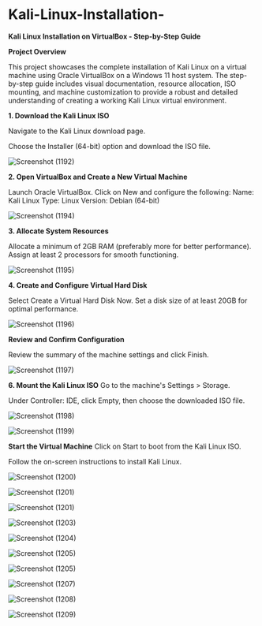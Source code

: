 # Kali-Linux-Installation-

**Kali Linux Installation on VirtualBox - Step-by-Step Guide**

**Project Overview**

This project showcases the complete installation of Kali Linux on a virtual machine using Oracle VirtualBox on a Windows 11 host system. The step-by-step guide includes visual documentation, resource allocation, ISO mounting, and machine customization to provide a robust and detailed understanding of creating a working Kali Linux virtual environment.


**1. Download the Kali Linux ISO**

Navigate to the Kali Linux download page.

Choose the Installer (64-bit) option and download the ISO file.

![Screenshot (1192)](https://github.com/user-attachments/assets/8b2378fe-4fdd-4d41-887e-ddc40d8518ca)

**2. Open VirtualBox and Create a New Virtual Machine**
   
Launch Oracle VirtualBox.
Click on New and configure the following:
Name: Kali Linux
Type: Linux
Version: Debian (64-bit)

![Screenshot (1194)](https://github.com/user-attachments/assets/96549025-d474-4452-b69a-e6135b183c20)

**3. Allocate System Resources**   

Allocate a minimum of 2GB RAM (preferably more for better performance).
Assign at least 2 processors for smooth functioning.

![Screenshot (1195)](https://github.com/user-attachments/assets/b5e4445c-b56c-4ad4-9bfe-1bd9d6be7161)


**4. Create and Configure Virtual Hard Disk**

Select Create a Virtual Hard Disk Now.
Set a disk size of at least 20GB for optimal performance.

![Screenshot (1196)](https://github.com/user-attachments/assets/4c47fb2a-e229-46ad-b916-174441f21a39)

**Review and Confirm Configuration**

Review the summary of the machine settings and click Finish.

![Screenshot (1197)](https://github.com/user-attachments/assets/a2e1c7f2-a071-42e2-b563-ac5a3827169a)

**6. Mount the Kali Linux ISO**
Go to the machine's Settings > Storage.

Under Controller: IDE, click Empty, then choose the downloaded ISO file.

![Screenshot (1198)](https://github.com/user-attachments/assets/80a70fb4-1dc7-4fce-bebd-2a879a665205)

![Screenshot (1199)](https://github.com/user-attachments/assets/da31467c-4a97-49b3-bb4b-a441f7d8be93)

**Start the Virtual Machine**
Click on Start to boot from the Kali Linux ISO.

Follow the on-screen instructions to install Kali Linux.

![Screenshot (1200)](https://github.com/user-attachments/assets/91ce8062-28ee-471d-b36e-745f297280f9)

![Screenshot (1201)](https://github.com/user-attachments/assets/4f8876c1-7c7c-4758-a2af-1428301f43a7)

![Screenshot (1201)](https://github.com/user-attachments/assets/fddba5b1-c2d7-4243-bfeb-d6cb3117e6c9)

![Screenshot (1203)](https://github.com/user-attachments/assets/e5ee4f1a-1526-4e51-a942-9d66c4bc845d)

![Screenshot (1204)](https://github.com/user-attachments/assets/bcaa6ba6-2019-4b7c-959d-d8fa13470fb6)

![Screenshot (1205)](https://github.com/user-attachments/assets/e39defa4-ecc2-4ae8-bdad-02542c9b2758)

![Screenshot (1205)](https://github.com/user-attachments/assets/80d017ac-a330-466b-a138-acf5be8650f7)

![Screenshot (1207)](https://github.com/user-attachments/assets/9432b0e8-f8f7-4eff-b0de-aaf09c280134)

![Screenshot (1208)](https://github.com/user-attachments/assets/bd47bcd3-d744-4f0e-b33b-ea96d63e2b87)

![Screenshot (1209)](https://github.com/user-attachments/assets/da9a572f-e4ac-4b35-ae59-e03ed7f72a06)


